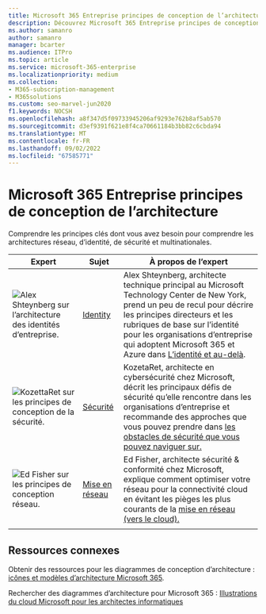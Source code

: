 ```yaml
---
title: Microsoft 365 Entreprise principes de conception de l’architecture
description: Découvrez Microsoft 365 Entreprise principes de conception d’architecture des experts en identité, cybersécurité et réseau.
ms.author: samanro
author: samanro
manager: bcarter
ms.audience: ITPro
ms.topic: article
ms.service: microsoft-365-enterprise
ms.localizationpriority: medium
ms.collection:
- M365-subscription-management
- M365solutions
ms.custom: seo-marvel-jun2020
f1.keywords: NOCSH
ms.openlocfilehash: a8f347d5f09733945206af9293e762b8af5ab570
ms.sourcegitcommit: d3ef9391f621e8f4ca70661184b3bb82c6cbda94
ms.translationtype: MT
ms.contentlocale: fr-FR
ms.lasthandoff: 09/02/2022
ms.locfileid: "67585771"
---
```

# <a name="microsoft-365-enterprise-architecture-design-principles"></a>Microsoft 365 Entreprise principes de conception de l’architecture

Comprendre les principes clés dont vous avez besoin pour comprendre les architectures réseau, d’identité, de sécurité et multinationales.

| Expert | Sujet | À propos de l’expert |
|---------|---------|---------|
|![Alex Shteynberg sur l’architecture des identités d’entreprise.](../media/solutions-architecture-center/identity-and-beyond-alex-shteynberg.jpg)   |    [Identity](identity-design-principles.md)     | Alex Shteynberg, architecte technique principal au Microsoft Technology Center de New York, prend un peu de recul pour décrire les principes directeurs et les rubriques de base sur l’identité pour les organisations d’entreprise qui adoptent Microsoft 365 et Azure dans [L’identité et au-delà](identity-design-principles.md). |
| ![KozettaRet sur les principes de conception de la sécurité.](../media/solutions-architecture-center/kozeta-garrett-security.jpg)   |     [Sécurité](security-design-principles.md)    |  KozetaRet, architecte en cybersécurité chez Microsoft, décrit les principaux défis de sécurité qu’elle rencontre dans les organisations d’entreprise et recommande des approches que vous pouvez prendre dans [les obstacles de sécurité que vous pouvez naviguer sur.](security-design-principles.md)  |
| ![Ed Fisher sur les principes de conception réseau.](../media/solutions-architecture-center/ed-fisher-networking.jpg)    |       [Mise en réseau](networking-design-principles.md)  |   Ed Fisher, architecte sécurité & conformité chez Microsoft, explique comment optimiser votre réseau pour la connectivité cloud en évitant les pièges les plus courants de la [mise en réseau (vers le cloud).](networking-design-principles.md)       |
|    |         |         |

## <a name="related-resources"></a>Ressources connexes

Obtenir des ressources pour les diagrammes de conception d’architecture : [icônes et modèles d’architecture Microsoft 365](architecture-icons-templates.md).

Rechercher des diagrammes d’architecture pour Microsoft 365 : [Illustrations du cloud Microsoft pour les architectes informatiques](cloud-architecture-models.md)

